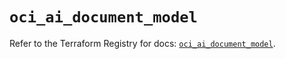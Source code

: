 # `oci_ai_document_model`

Refer to the Terraform Registry for docs: [`oci_ai_document_model`](https://registry.terraform.io/providers/oracle/oci/7.19.0/docs/resources/ai_document_model).
